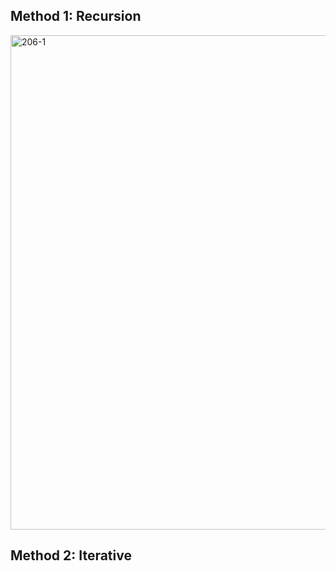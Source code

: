 ## Method 1: Recursion

<img width="791" alt="206-1" src="https://user-images.githubusercontent.com/106039830/170175751-5382bdb0-d357-462a-88cb-4e476dcedc8a.png">



## Method 2: Iterative
